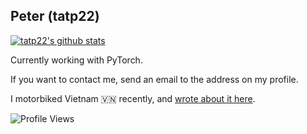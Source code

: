## Peter (tatp22)

[![tatp22's github stats](https://github-readme-stats.vercel.app/api?username=tatp22)](https://github.com/anuraghazra/github-readme-stats)

Currently working with PyTorch.

If you want to contact me, send an email to the address on my profile.

I motorbiked Vietnam :vietnam: recently, and [wrote about it here](https://tatkow.ski/im-motorbiking-vietnam).

![Profile Views](https://komarev.com/ghpvc/?username=tatp22)
